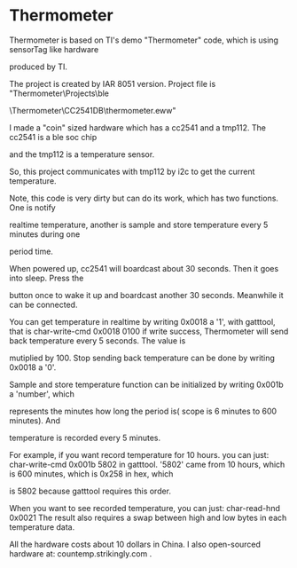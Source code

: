 Thermometer
===========

Thermometer is based on TI's demo "Thermometer" code, which is using sensorTag like hardware 

produced by TI.

The project is created by IAR 8051 version. Project file is "Thermometer\Projects\ble

\Thermometer\CC2541DB\thermometer.eww"

I made a "coin" sized hardware which has a cc2541 and a tmp112. The cc2541 is a ble soc chip 

and the tmp112 is a temperature sensor.

So, this project communicates with tmp112 by i2c to get the current temperature.

Note, this code is very dirty but can do its work, which has two functions. One is notify 

realtime temperature, another is sample and store temperature every 5 minutes during one 

period time.

When powered up, cc2541 will boardcast about 30 seconds. Then it goes into sleep. Press the 

button once to wake it up and boardcast another 30 seconds. Meanwhile it can be connected. 

You can get temperature in realtime by writing 0x0018 a '1', with gatttool, that is
    char-write-cmd 0x0018 0100
if write success, Thermometer will send back temperature every 5 seconds. The value is 

mutiplied by 100.
Stop sending back temperature can be done by writing 0x0018 a '0'.

Sample and store temperature function can be initialized by writing 0x001b a 'number', which 

represents the minutes how long the period is( scope is 6 minutes to 600 minutes). And 

temperature is recorded every 5 minutes.

For example, if you want record temperature for 10 hours. you can just:
    char-write-cmd 0x001b 5802
in gatttool. '5802' came from 10 hours, which is 600 minutes, which is 0x258 in hex, which 

is 5802 because gatttool requires this order.

When you want to see recorded temperature, you can just:
    char-read-hnd 0x0021
The result also requires a swap between high and low bytes in each temperature data.


All the hardware costs about 10 dollars in China. I also open-sourced hardware at:
countemp.strikingly.com . 
